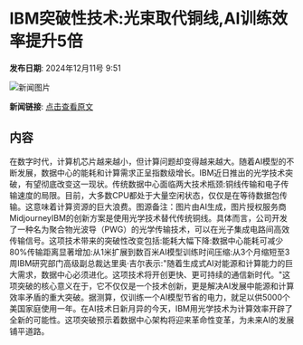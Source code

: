 # IBM突破性技术:光束取代铜线,AI训练效率提升5倍

**发布日期**: 2024年12月11号 9:51

![新闻图片](https://pic.chinaz.com/picmap/202310191515189884_11.jpg)

**新闻链接**: [点击查看原文](https://www.aibase.com/zh/news/13877)

## 内容

在数字时代，计算机芯片越来越小，但计算问题却变得越来越大。随着AI模型的不断发展，数据中心的能耗和计算需求正呈指数级增长。IBM近日推出的光学技术突破，有望彻底改变这一现状。传统数据中心面临两大技术瓶颈:铜线传输和电子传输速度的局限。目前，大多数CPU都处于大量空闲状态，仅仅是在等待数据包传输。这意味着计算资源的巨大浪费。图源备注：图片由AI生成，图片授权服务商MidjourneyIBM的创新方案是使用光学技术替代传统铜线。具体而言，公司开发了一种名为聚合物光波导（PWG）的光学传输技术，可以在光子集成电路间高效传输信号。这项技术带来的突破性改变包括:能耗大幅下降:数据中心能耗可减少80%传输距离显著增加:从1米扩展到数百米AI模型训练时间压缩:从3个月缩短至3周IBM研究部门高级副总裁达里奥·吉尔表示:"随着生成式AI对能源和计算能力的巨大需求，数据中心必须进化。这项技术将开创更快、更可持续的通信新时代。"这项突破的核心意义在于，它不仅仅是一个技术创新，更是解决AI发展中能源和计算效率矛盾的重大突破。据测算，仅训练一个AI模型节省的电力，就足以供5000个美国家庭使用一年。在AI技术日新月异的今天，IBM用光学技术为计算效率开辟了全新的可能性。这项突破预示着数据中心架构将迎来革命性变革，为未来AI的发展铺平道路。
